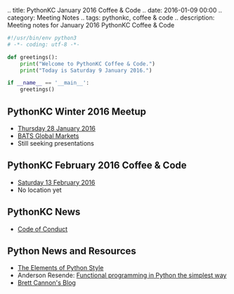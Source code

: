 .. title: PythonKC January 2016 Coffee & Code
.. date: 2016-01-09 00:00
.. category: Meeting Notes
.. tags: pythonkc, coffee & code
.. description: Meeting notes for January 2016 PythonKC Coffee & Code

```python
#!/usr/bin/env python3
# -*- coding: utf-8 -*-

def greetings():
    print("Welcome to PythonKC Coffee & Code.")
    print("Today is Saturday 9 January 2016.")

if __name__ == '__main__':
    greetings()
```

## PythonKC Winter 2016 Meetup

* [Thursday 28 January 2016](http://www.meetup.com/pythonkc/events/227574245/)
* [BATS Global Markets](http://www.batstrading.com)
* Still seeking presentations

## PythonKC February 2016 Coffee & Code

* [Saturday 13 February 2016](http://www.meetup.com/pythonkc/events/227778898/)
* No location yet

## PythonKC News

* [Code of Conduct](https://github.com/pythonkc/code-of-conduct)

## Python News and Resources

* [The Elements of Python Style](https://github.com/amontalenti/elements-of-python-style)
* Anderson Resende: [Functional programming in Python the simplest way](http://www.vinta.com.br/blog/2015/functional-programming-python.html)
* [Brett Cannon's Blog](http://snarky.ca/)
